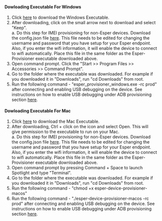 #### Dowloading Executable For Windows

1. Click <a href="/Executables/esper_provisioner_windows.exe" download>here</a> to download the Windows Executable.
2. After downloading, click on the small arrow next to download and select "Keep".\
  a. Do this step for IMEI provisioning for non-Esper devices. Download the config.json file <a href="/Executables/config.json" download>here</a>. This file needs to be edited for changing the username and password that you have setup for your Esper endpoint. Also, if you enter the wifi information, it will enable the device to connect to wifi automatically. Place this file in the same folder as the
Esper-Provisioner executable downloaded above.
3. Open command prompt. Click the "Start >> Program Files >> Accessories >> Command Prompt".
4. Go to the folder where the executable was downloaded. For example if you downloaded it in "Downloads", run "cd Downloads" from root.
5. Run the following command - "esper_provisioner_windows.exe -rc prod" after connecting and enabling USB debugging on the device. See instructions on how to enable USB debugging under ADB provisioning section [here](../index.md).


#### Dowloading Executable For Mac

1. Click <a href="/Executables/esper-device-provisioner-macos" download>here</a> to download the Mac Executable.
2. After downloading, Ctrl + click on the icon and select Open. This will give permission to the executable to run on your Mac.\
  a. Do this step for IMEI provisioning for non-Esper devices. Download the config.json file <a href="/Executables/config.json" download>here</a>. This file needs to be edited for changing the username and password that you have setup for your Esper endpoint. Also, if you enter the wifi information, it will enable the device to connect to wifi automatically. Place this file in the same folder as the 
Esper-Provisioner executable downloaded above.
3. Open command prompt by pressing Command + Space to launch Spotlight and type "Terminal".
4. Go to the folder where the executable was downloaded. For example if you downloaded it in "Downloads", run "cd Downloads" from root.
5. Run the following command - "chmod +x esper-device-provisioner-macos"
6. Run the following command - "./esper-device-provisioner-macos -rc prod" after connecting and enabling USB debugging on the device. See instructions on how to enable USB debugging under ADB provisioning section [here](../index.md).

